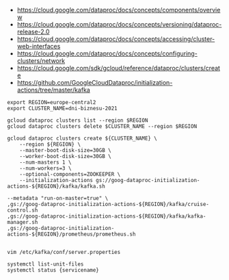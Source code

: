 
* https://cloud.google.com/dataproc/docs/concepts/components/overview
* https://cloud.google.com/dataproc/docs/concepts/versioning/dataproc-release-2.0
* https://cloud.google.com/dataproc/docs/concepts/accessing/cluster-web-interfaces
* https://cloud.google.com/dataproc/docs/concepts/configuring-clusters/network
* https://cloud.google.com/sdk/gcloud/reference/dataproc/clusters/create
* https://github.com/GoogleCloudDataproc/initialization-actions/tree/master/kafka

~~~
export REGION=europe-central2
export CLUSTER_NAME=dni-biznesu-2021

gcloud dataproc clusters list --region $REGION
gcloud dataproc clusters delete $CLUSTER_NAME --region $REGION

gcloud dataproc clusters create ${CLUSTER_NAME} \
    --region ${REGION} \
    --master-boot-disk-size=30GB \
    --worker-boot-disk-size=30GB \
    --num-masters 1 \
    --num-workers=3 \
    --optional-components=ZOOKEEPER \
    --initialization-actions gs://goog-dataproc-initialization-actions-${REGION}/kafka/kafka.sh

--metadata "run-on-master=true" \
,gs://goog-dataproc-initialization-actions-${REGION}/kafka/cruise-control.sh
,gs://goog-dataproc-initialization-actions-${REGION}/kafka/kafka-manager.sh
,gs://goog-dataproc-initialization-actions-${REGION}/prometheus/prometheus.sh


vim /etc/kafka/conf/server.properties

systemctl list-unit-files
systemctl status {servicename}

~~~
